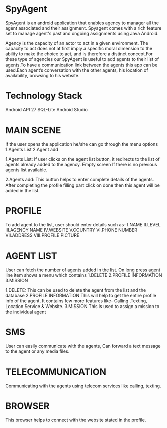 # SpyAgent

SpyAgent is an android application that enables agency to manager all the agent associated and their assignment.
Spyagent comes with a rich feature set to manage agent's past and ongoing assignments using Java Android.

Agency is the capacity of an actor to act in a given environment. The capacity to act does not at first imply a specific moral dimension to the ability to make the choice to act, and  is therefore a distinct concept.For these type of agencies our SpyAgent is useful to add agents to their list of agents.To have a communication link between the agents this app can be used.Each agent’s conversation with the other agents, his location of availability, browsing to his website.

# Technology Stack
  Android API 27
  SQL-Lite
  Android Studio
  
  
# MAIN SCENE
If the user opens the application  he/she can go through the menu options
1.Agents List
2.Agent add

1.Agents List:
     If user clicks on the agent list button, it redirects to the list of agents already added to the agency. Empty screen If there is no previous agents list available.
     
2.Agents add:
    This button helps to enter complete details of the agents. After completing the profile filling part click on done then this agent will be added in the list.
    
# PROFILE
To add agent to the list, user should enter details such as- 
I.NAME
II.LEVEL
III.AGENCY NAME
IV.WEBSITE
V.COUNTRY
VI.PHONE NUMBER
VII.ADDRESS
VIII.PROFILE PICTURE


# AGENT LIST
User can fetch the number of agents added in the list. On long press agent line item shows a menu which contains
1.DELETE
2.PROFILE INFORMATION
3.MISSION

1.DELETE:
This can be used to delete the agent from the list and the database
2.PROFILE INFORMATION
This will help to get the entire profile info of the agent, It contains few more features like-
Calling ,Texting, Location Service & Website.
3.MISSION
This is used to assign a mission to the individual agent
# SMS
User can easily communicate with the agents, Can forward a text message to the agent or any media files.

# TELECOMMUNICATION
Communicating with the agents using telecom services like calling, texting.
# BROWSER
This browser helps to connect with the website stated in the profile.






